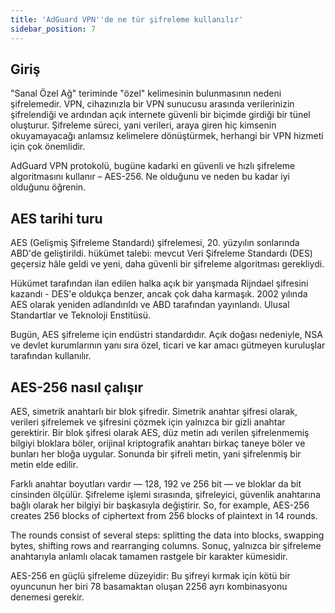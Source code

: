 ```yaml
---
title: 'AdGuard VPN''de ne tür şifreleme kullanılır'
sidebar_position: 7
---
```


## Giriş

"Sanal Özel Ağ" teriminde "özel" kelimesinin bulunmasının nedeni şifrelemedir. VPN, cihazınızla bir VPN sunucusu arasında verilerinizin şifrelendiği ve ardından açık internete güvenli bir biçimde girdiği bir tünel oluşturur. Şifreleme süreci, yani verileri, araya giren hiç kimsenin okuyamayacağı anlamsız kelimelere dönüştürmek, herhangi bir VPN hizmeti için çok önemlidir.

AdGuard VPN protokolü, bugüne kadarki en güvenli ve hızlı şifreleme algoritmasını kullanır – AES-256. Ne olduğunu ve neden bu kadar iyi olduğunu öğrenin.

## AES tarihi turu

AES (Gelişmiş Şifreleme Standardı) şifrelemesi, 20. yüzyılın sonlarında ABD'de geliştirildi. hükümet talebi: mevcut Veri Şifreleme Standardı (DES) geçersiz hâle geldi ve yeni, daha güvenli bir şifreleme algoritması gerekliydi.

Hükümet tarafından ilan edilen halka açık bir yarışmada Rijndael şifresini kazandı - DES'e oldukça benzer, ancak çok daha karmaşık. 2002 yılında AES olarak yeniden adlandırıldı ve ABD tarafından yayınlandı. Ulusal Standartlar ve Teknoloji Enstitüsü.

Bugün, AES şifreleme için endüstri standardıdır. Açık doğası nedeniyle, NSA ve devlet kurumlarının yanı sıra özel, ticari ve kar amacı gütmeyen kuruluşlar tarafından kullanılır.

## AES-256 nasıl çalışır

AES, simetrik anahtarlı bir blok şifredir. Simetrik anahtar şifresi olarak, verileri şifrelemek ve şifresini çözmek için yalnızca bir gizli anahtar gerektirir. Bir blok şifresi olarak AES, düz metin adı verilen şifrelenmemiş bilgiyi bloklara böler, orijinal kriptografik anahtarı birkaç taneye böler ve bunları her bloğa uygular. Sonunda bir şifreli metin, yani şifrelenmiş bir metin elde edilir.

Farklı anahtar boyutları vardır — 128, 192 ve 256 bit — ve bloklar da bit cinsinden ölçülür. Şifreleme işlemi sırasında, şifreleyici, güvenlik anahtarına bağlı olarak her bilgiyi bir başkasıyla değiştirir. So, for example, AES-256 creates 256 blocks of ciphertext from 256 blocks of plaintext in 14 rounds.

The rounds consist of several steps: splitting the data into blocks, swapping bytes, shifting rows and rearranging columns. Sonuç, yalnızca bir şifreleme anahtarıyla anlamlı olacak tamamen rastgele bir karakter kümesidir.

AES-256 en güçlü şifreleme düzeyidir: Bu şifreyi kırmak için kötü bir oyuncunun her biri 78 basamaktan oluşan 2256 ayrı kombinasyonu denemesi gerekir.
